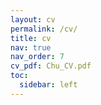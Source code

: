 ```yaml
---
layout: cv
permalink: /cv/
title: cv
nav: true
nav_order: 7
cv_pdf: Chu_CV.pdf
toc:
  sidebar: left
---
```

